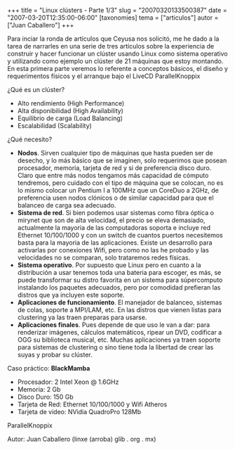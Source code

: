 +++
title = "Linux clústers - Parte 1/3"
slug = "20070320133500387"
date = "2007-03-20T12:35:00-06:00"
[taxonomies]
tema = ["articulos"]
autor = ["Juan Caballero"]
+++

Para inciar la ronda de artículos que Ceyusa nos solicitó, me he dado a
la tarea de narrarles en una serie de tres artículos sobre la
experiencia de construir y hacer funcionar un clúster usando Linux como
sistema operativo y utilizando como ejemplo un clúster de 21 máquinas
que estoy montando.  
En esta primera parte veremos lo referente a conceptos básicos, el
diseño y requerimentos físicos y el arranque bajo el LiveCD
ParallelKnoppix

<!-- more -->
¿Qué es un clúster?

-   Alto rendimiento (High Performance)
-   Alta disponibilidad (High Availability)
-   Equilibrio de carga (Load Balancing)
-   Escalabilidad (Scalability)

¿Qué necesito?

-   **Nodos**. Sirven cualquier tipo de máquinas que hasta pueden ser de
    desecho, y lo más básico que se imaginen, solo requerimos que posean
    procesador, memoria, tarjeta de red y si de preferencia disco duro.
    Claro que entre más nodos tengamos más capacidad de cómputo
    tendremos, pero cuidado con el tipo de máquina que se colocan, no es
    lo mismo colocar un Pentium I a 100MHz que un CoreDuo a 2GHz, de
    preferencia usen nodos clónicos o de similar capacidad para que el
    balanceo de carga sea adecuado.
-   **Sistema de red**. Si bien podemos usar sistemas como fibra óptica
    o mirynet que son de alta velocidad, el precio se eleva demasiado,
    actualmente la mayoria de las computadoras soporta e incluye red
    Ethernet 10/100/1000 y con un switch de cuantos puertos necesitemos
    basta para la mayoria de las aplicaciones. Existe un desarrollo para
    activarlas por conexiones Wifi, pero como no las he probado y las
    velocidades no se comparan, solo trataremos redes físicas.
-   **Sistema operativo**. Por supuesto que Linux pero en cuanto a la
    distribución a usar tenemos toda una bateria para escoger, es más,
    se puede transformar su distro favorita en un sistema para
    súpercomputo instalando los paquetes adecuados, pero por comodidad
    prefieran las distros que ya incluyen este soporte.
-   **Aplicaciones de funcionamiento**. El manejador de balanceo,
    sistemas de colas, soporte a MPI/LAM, etc. En las distros que vienen
    listas para clustering ya las traen preparas para usarse.
-   **Aplicaciones finales**. Pues depende de que uso le van a dar: para
    renderizar imágenes, cálculos matemáticos, ripear un DVD, codificar
    a OGG su biblioteca musical, etc. Muchas aplicaciones ya traen
    soporte para sistemas de clustering o sino tiene toda la libertad de
    crear las suyas y probar su clúster.

Caso práctico: **BlackMamba**

-   Procesador: 2 Intel Xeon @ 1.6GHz
-   Memoria: 2 Gb
-   Disco Duro: 150 Gb
-   Tarjeta de Red: Ethernet 10/100/1000 y Wifi Atheros
-   Tarjeta de video: NVidia QuadroPro 128Mb

ParallelKnoppix

Autor: Juan Caballero (linxe (arroba) glib . org . mx)

